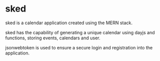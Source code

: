 # sked


sked is a calendar application created using the MERN stack.

sked has the capability of generating a unique calendar using dayjs and functions, storing events, calendars and user.

jsonwebtoken is used to ensure a secure login and registration into the application.

